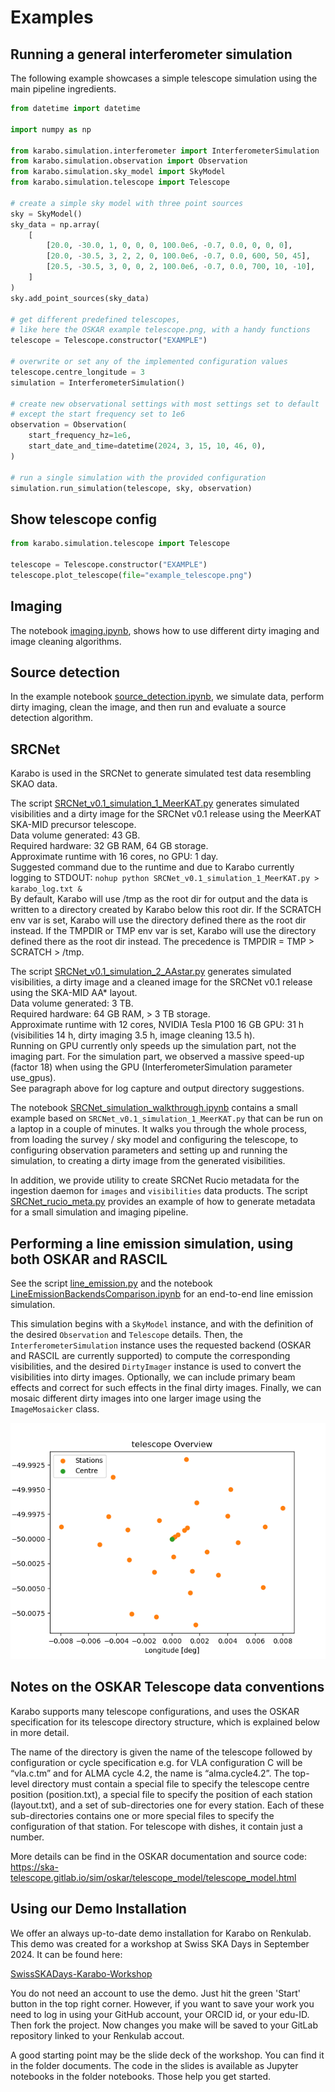 # Examples

## Running a general interferometer simulation

The following example showcases a simple telescope simulation using the main pipeline ingredients.

```python
from datetime import datetime

import numpy as np

from karabo.simulation.interferometer import InterferometerSimulation
from karabo.simulation.observation import Observation
from karabo.simulation.sky_model import SkyModel
from karabo.simulation.telescope import Telescope

# create a simple sky model with three point sources
sky = SkyModel()
sky_data = np.array(
    [
        [20.0, -30.0, 1, 0, 0, 0, 100.0e6, -0.7, 0.0, 0, 0, 0],
        [20.0, -30.5, 3, 2, 2, 0, 100.0e6, -0.7, 0.0, 600, 50, 45],
        [20.5, -30.5, 3, 0, 0, 2, 100.0e6, -0.7, 0.0, 700, 10, -10],
    ]
)
sky.add_point_sources(sky_data)

# get different predefined telescopes,
# like here the OSKAR example telescope.png, with a handy functions
telescope = Telescope.constructor("EXAMPLE")

# overwrite or set any of the implemented configuration values
telescope.centre_longitude = 3
simulation = InterferometerSimulation()

# create new observational settings with most settings set to default
# except the start frequency set to 1e6
observation = Observation(
    start_frequency_hz=1e6,
    start_date_and_time=datetime(2024, 3, 15, 10, 46, 0),
)

# run a single simulation with the provided configuration
simulation.run_simulation(telescope, sky, observation)
```

## Show telescope config

```python
from karabo.simulation.telescope import Telescope

telescope = Telescope.constructor("EXAMPLE")
telescope.plot_telescope(file="example_telescope.png")
```

## Imaging

The notebook [imaging.ipynb](https://github.com/i4Ds/Karabo-Pipeline/blob/main/karabo/examples/imaging.ipynb), shows how to use different dirty imaging and image cleaning algorithms.

## Source detection

In the example notebook [source_detection.ipynb](https://github.com/i4Ds/Karabo-Pipeline/blob/main/karabo/examples/source_detection.ipynb), we simulate data, perform dirty imaging, clean the image, and then run and evaluate a source detection algorithm.

## SRCNet

Karabo is used in the SRCNet to generate simulated test data resembling SKAO data.

The script [SRCNet_v0.1_simulation_1_MeerKAT.py](https://github.com/i4Ds/Karabo-Pipeline/blob/main/karabo/examples/SRCNet_v0.1_simulation_1_MeerKAT.py) generates simulated visibilities and a dirty image for the SRCNet v0.1 release using the MeerKAT SKA-MID precursor telescope.  
Data volume generated: 43 GB.  
Required hardware: 32 GB RAM, 64 GB storage.  
Approximate runtime with 16 cores, no GPU: 1 day.  
Suggested command due to the runtime and due to Karabo currently logging to STDOUT: `nohup python SRCNet_v0.1_simulation_1_MeerKAT.py > karabo_log.txt &`  
By default, Karabo will use /tmp as the root dir for output and the data is written to a directory created by Karabo below this root dir. If the SCRATCH env var is set, Karabo will use the directory defined there as the root dir instead. If the TMPDIR or TMP env var is set, Karabo will use the directory defined there as the root dir instead. The precedence is TMPDIR = TMP > SCRATCH > /tmp.

The script [SRCNet_v0.1_simulation_2_AAstar.py](https://github.com/i4Ds/Karabo-Pipeline/blob/main/karabo/examples/SRCNet_v0.1_simulation_2_AAstar.py) generates simulated visibilities, a dirty image and a cleaned image for the SRCNet v0.1 release using the SKA-MID AA\* layout.  
Data volume generated: 3 TB.  
Required hardware: 64 GB RAM, > 3 TB storage.  
Approximate runtime with 12 cores, NVIDIA Tesla P100 16 GB GPU: 31 h (visibilities 14 h, dirty imaging 3.5 h, image cleaning 13.5 h).  
Running on GPU currently only speeds up the simulation part, not the imaging part. For the simulation part, we observed a massive speed-up (factor 18) when using the GPU (InterferometerSimulation parameter use_gpus).  
See paragraph above for log capture and output directory suggestions.  

The notebook [SRCNet_simulation_walkthrough.ipynb](https://github.com/i4Ds/Karabo-Pipeline/blob/main/karabo/examples/SRCNet_simulation_walkthrough.ipynb) contains a small example based on `SRCNet_v0.1_simulation_1_MeerKAT.py` that can be run on a laptop in a couple of minutes. It walks you through the whole process, from loading the survey / sky model and configuring the telescope, to configuring observation parameters and setting up and running the simulation, to creating a dirty image from the generated visibilities.

In addition, we provide utility to create SRCNet Rucio metadata for the ingestion daemon for `images` and `visibilities` data products. The script [SRCNet_rucio_meta.py](https://github.com/i4Ds/Karabo-Pipeline/blob/main/karabo/examples/SRCNet_rucio_meta.py) provides an example of how to generate metadata for a small simulation and imaging pipeline.

## Performing a line emission simulation, using both OSKAR and RASCIL

See the script [line_emission.py](https://github.com/i4Ds/Karabo-Pipeline/blob/main/karabo/simulation/line_emission.py) and the notebook [LineEmissionBackendsComparison.ipynb](https://github.com/i4Ds/Karabo-Pipeline/blob/main/karabo/examples/LineEmissionBackendsComparison.ipynb) for an end-to-end line emission simulation.

This simulation begins with a `SkyModel` instance, and with the definition of the desired `Observation` and `Telescope` details. Then, the `InterferometerSimulation` instance uses the requested backend (OSKAR and RASCIL are currently supported) to compute the corresponding visibilities, and the desired `DirtyImager` instance is used to convert the visibilities into dirty images. Optionally, we can include primary beam effects and correct for such effects in the final dirty images. Finally, we can mosaic different dirty images into one larger image using the `ImageMosaicker` class.



![Image](../images/telescope.png)

## Notes on the OSKAR Telescope data conventions

Karabo supports many telescope configurations, and uses the OSKAR specification for its telescope directory structure, which is explained below in more detail.

The name of the directory is given the name of the telescope followed by configuration or cycle specification e.g. for VLA configuration C will be “vla.c.tm” and for ALMA cycle 4.2, the name is “alma.cycle4.2”. The  top-level directory must contain a special file to specify the telescope centre position (position.txt), a special file to specify the position of each station (layout.txt), and a set of sub-directories one for every station. Each of these sub-directories contains one or more special files to specify the configuration of that station. For telescope with dishes, it contain just a number.

More details can be find in the OSKAR documentation and source code: https://ska-telescope.gitlab.io/sim/oskar/telescope_model/telescope_model.html

## Using our Demo Installation
We offer an always up-to-date demo installation for Karabo on Renkulab. This demo was created for a workshop at Swiss SKA Days in September 2024. It can be found here:

[SwissSKADays-Karabo-Workshop](https://renkulab.io/projects/menkalinan56/swissskadays-karabo-workshop)

You do not need an account to use the demo. Just hit the green 'Start' button in the top right corner. However, if you want to save your work you need to log in using your GitHub account, your ORCID id, or your edu-ID. Then fork the project. Now changes you make will be saved to your GitLab repository linked to your Renkulab accout.

A good starting point may be the slide deck of the workshop. You can find it in the folder documents. The code in the slides is available as Jupyter notebooks in the folder notebooks. Those help you get started.
